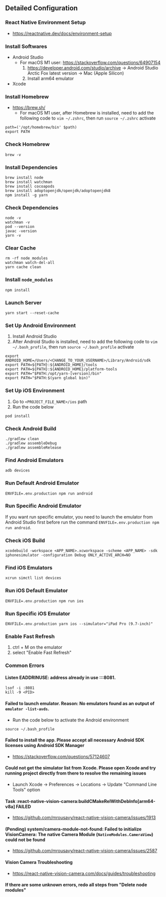 ## Detailed Configuration

### React Native Environment Setup
* https://reactnative.dev/docs/environment-setup

### Install Softwares
* Android Studio
    * For macOS M1 user: https://stackoverflow.com/questions/64907154
        1. https://developer.android.com/studio/archive -> Android Studio Arctic Fox latest version -> Mac (Apple Silicon)
        2. Install arm64 emulator
* Xcode

### Install Homebrew
* https://brew.sh/
    * For macOS M1 user, after Homebrew is installed, need to add the following code to `vim ~/.zshrc`, then run `source ~/.zshrc` activate
```
path=('/opt/homebrew/bin' $path)
export PATH
```

### Check Homebrew
```
brew -v
```

### Install Dependencies
```
brew install node
brew install watchman
brew install cocoapods
brew install adoptopenjdk/openjdk/adoptopenjdk8
npm install -g yarn
```

### Check Dependencies
```
node -v
watchman -v
pod --version
javac -version
yarn -v
```

### Clear Cache
```
rm -rf node_modules
watchman watch-del-all
yarn cache clean
```

### Install `node_modules`
```
npm install
```

### Launch Server
```
yarn start --reset-cache
```

### Set Up Android Environment
1. Install Android Studio
2. After Android Studio is installed, need to add the following code to `vim ~/.bash_profile`, then run `source ~/.bash_profile` activate
```
export ANDROID_HOME=/Users/<CHANGE_TO_YOUR_USERNAME>/Library/Android/sdk
export PATH=${PATH}:${ANDROID_HOME}/tools
export PATH=${PATH}:${ANDROID_HOME}/platform-tools
export PATH="$PATH:/opt/yarn-[version]/bin"
export PATH="$PATH:$(yarn global bin)"
```

### Set Up iOS Environment
1. Go to `<PROJECT_FILE_NAME>/ios` path
2. Run the code below
```
pod install
```

### Check Android Build
```
./gradlew clean
./gradlew assembleDebug
./gradlew assembleRelease
```

### Find Android Emulators
```
adb devices
```

### Run Default Android Emulator
```
ENVFILE=.env.production npm run android
```

### Run Specific Android Emulator
If you want run specific emulator, you need to launch the emulator from Android Studio first before run the command `ENVFILE=.env.production npm run android`.

### Check iOS Build
```
xcodebuild -workspace <APP_NAME>.xcworkspace -scheme <APP_NAME> -sdk iphonesimulator -configuration Debug ONLY_ACTIVE_ARCH=NO
```

### Find iOS Emulators
```
xcrun simctl list devices
```

### Run iOS Default Emulator
```
ENVFILE=.env.production npm run ios
```

### Run Specific iOS Emulator
```
ENVFILE=.env.production yarn ios --simulator="iPad Pro (9.7-inch)"
```

### Enable Fast Refresh
1. ctrl + M on the emulator
2. select "Enable Fast Refresh"

### Common Errors

#### Listen EADDRINUSE: address already in use :::8081.
```
lsof -i :8081
kill -9 <PID>
```

#### Failed to launch emulator. Reason: No emulators found as an output of `emulator -list-avds`.
* Run the code below to activate the Android environment
```
source ~/.bash_profile
```

#### Failed to install the app. Please accept all necessary Android SDK licenses using Android SDK Manager
* https://stackoverflow.com/questions/57124607

#### Could not get the simulator list from Xcode. Please open Xcode and try running project directly from there to resolve the remaining issues
* Launch Xcode -> Preferences -> Locations -> Update "Command Line Tools" option

#### Task :react-native-vision-camera:buildCMakeRelWithDebInfo[arm64-v8a] FAILED
* https://github.com/mrousavy/react-native-vision-camera/issues/1913

#### (Pending) system/camera-module-not-found: Failed to initialize VisionCamera: The native Camera Module (`NativeModules.CameraView`) could not be found
* https://github.com/mrousavy/react-native-vision-camera/issues/2587

#### Vision Camera Troubleshooting
* https://react-native-vision-camera.com/docs/guides/troubleshooting

#### If there are some unknown errors, redo all steps from "Delete node modules"
